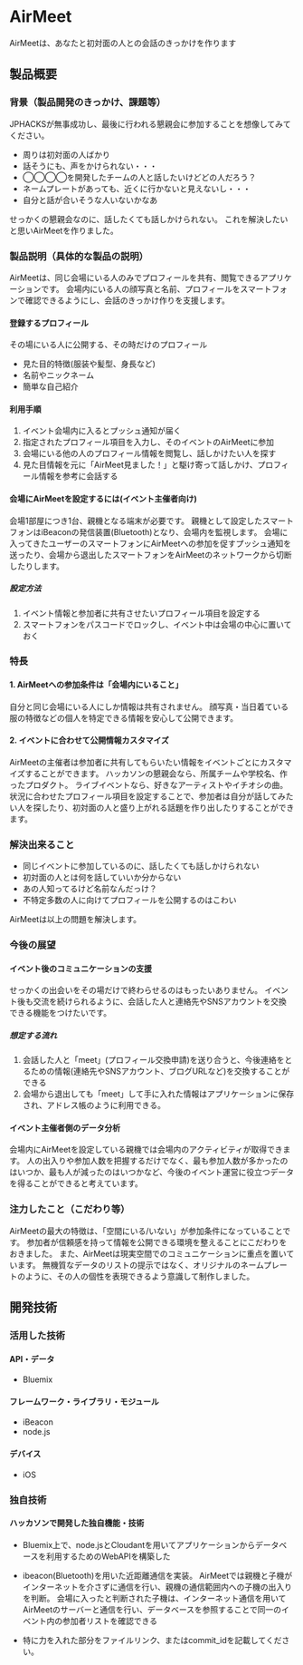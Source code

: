 # AirMeet
AirMeetは、あなたと初対面の人との会話のきっかけを作ります

## 製品概要
### 背景（製品開発のきっかけ、課題等）
JPHACKSが無事成功し、最後に行われる懇親会に参加することを想像してみてください。

* 周りは初対面の人ばかり
* 話そうにも、声をかけられない・・・
* ◯◯◯◯を開発したチームの人と話したいけどどの人だろう？
* ネームプレートがあっても、近くに行かないと見えないし・・・
* 自分と話が合いそうな人いないかなあ

せっかくの懇親会なのに、話したくても話しかけられない。
これを解決したいと思いAirMeetを作りました。

### 製品説明（具体的な製品の説明）
AirMeetは、同じ会場にいる人のみでプロフィールを共有、閲覧できるアプリケーションです。
会場内にいる人の顔写真と名前、プロフィールをスマートフォンで確認できるようにし、会話のきっかけ作りを支援します。

#### 登録するプロフィール
その場にいる人に公開する、その時だけのプロフィール

* 見た目的特徴(服装や髪型、身長など)
* 名前やニックネーム
* 簡単な自己紹介

#### 利用手順
1. イベント会場内に入るとプッシュ通知が届く
2. 指定されたプロフィール項目を入力し、そのイベントのAirMeetに参加
3. 会場にいる他の人のプロフィール情報を閲覧し、話しかけたい人を探す
4. 見た目情報を元に「AirMeet見ました！」と駆け寄って話しかけ、プロフィール情報を参考に会話する

#### 会場にAirMeetを設定するには(イベント主催者向け)
会場1部屋につき1台、親機となる端末が必要です。
親機として設定したスマートフォンはiBeaconの発信装置(Bluetooth)となり、会場内を監視します。
会場に入ってきたユーザーのスマートフォンにAirMeetへの参加を促すプッシュ通知を送ったり、会場から退出したスマートフォンをAirMeetのネットワークから切断したりします。

##### 設定方法
1. イベント情報と参加者に共有させたいプロフィール項目を設定する
2. スマートフォンをパスコードでロックし、イベント中は会場の中心に置いておく

### 特長

#### 1. AirMeetへの参加条件は「会場内にいること」
自分と同じ会場にいる人にしか情報は共有されません。
顔写真・当日着ている服の特徴などの個人を特定できる情報を安心して公開できます。

#### 2. イベントに合わせて公開情報カスタマイズ
AirMeetの主催者は参加者に共有してもらいたい情報をイベントごとにカスタマイズすることができます。
ハッカソンの懇親会なら、所属チームや学校名、作ったプロダクト。
ライブイベントなら、好きなアーティストやイチオシの曲。
状況に合わせたプロフィール項目を設定することで、参加者は自分が話してみたい人を探したり、初対面の人と盛り上がれる話題を作り出したりすることができます。


### 解決出来ること
* 同じイベントに参加しているのに、話したくても話しかけられない
* 初対面の人とは何を話していいか分からない
* あの人知ってるけど名前なんだっけ？
* 不特定多数の人に向けてプロフィールを公開するのはこわい

AirMeetは以上の問題を解決します。

### 今後の展望

#### イベント後のコミュニケーションの支援
せっかくの出会いをその場だけで終わらせるのはもったいありません。
イベント後も交流を続けられるように、会話した人と連絡先やSNSアカウントを交換できる機能をつけたいです。

##### 想定する流れ
1. 会話した人と「meet」(プロフィール交換申請)を送り合うと、今後連絡をとるための情報(連絡先やSNSアカウント、ブログURLなど)を交換することができる
2. 会場から退出しても「meet」して手に入れた情報はアプリケーションに保存され、アドレス帳のように利用できる。

#### イベント主催者側のデータ分析
会場内にAirMeetを設定している親機では会場内のアクティビティが取得できます。
人の出入りや参加人数を把握するだけでなく、最も参加人数が多かったのはいつか、最も人が減ったのはいつかなど、今後のイベント運営に役立つデータを得ることができると考えています。

### 注力したこと（こだわり等）
AirMeetの最大の特徴は、「空間にいる/いない」が参加条件になっていることです。
参加者が信頼感を持って情報を公開できる環境を整えることにこだわりをおきました。 
また、AirMeetは現実空間でのコミュニケーションに重点を置いています。
無機質なデータのリストの提示ではなく、オリジナルのネームプレートのように、その人の個性を表現できるよう意識して制作しました。

## 開発技術
### 活用した技術
#### API・データ
* Bluemix

#### フレームワーク・ライブラリ・モジュール
* iBeacon
* node.js

#### デバイス
* iOS

### 独自技術
#### ハッカソンで開発した独自機能・技術
* Bluemix上で、node.jsとCloudantを用いてアプリケーションからデータベースを利用するためのWebAPIを構築した

* ibeacon(Bluetooth)を用いた近距離通信を実装。
AirMeetでは親機と子機がインターネットを介さずに通信を行い、親機の通信範囲内への子機の出入りを判断。
会場に入ったと判断された子機は、インターネット通信を用いてAirMeetのサーバーと通信を行い、データベースを参照することで同一のイベント内の参加者リストを確認できる


* 特に力を入れた部分をファイルリンク、またはcommit_idを記載してください。


